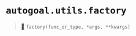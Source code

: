 # `autogoal.utils.factory`

> [📝](https://github.com/autogoal/autogoal/blob/master/autogoal/utils/__init__.py#L163)
> `factory(func_or_type, *args, **kwargs)`

